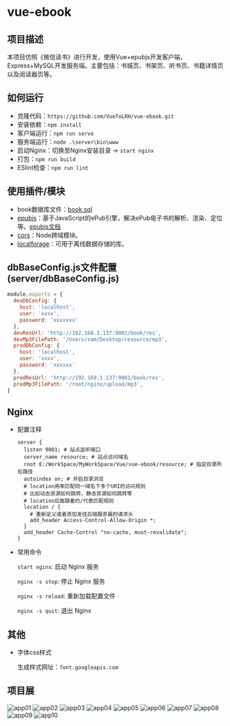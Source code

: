 # vue-ebook

## 项目描述

本项目仿照《微信读书》进行开发，使用Vue+epubjs开发客户端，Express+MySQL开发服务端。主要包括：书城页、书架页、听书页、书籍详情页以及阅读器页等。

## 如何运行

+ 克隆代码：`https://github.com/VueToLRH/vue-ebook.git`
+ 安装依赖：`npm install`
+ 客户端运行：`npm run serve`
+ 服务端运行：`node .\server\bin\www`
+ 启动Nginx：切换至Nginx安装目录 -> `start nginx`
+ 打包：`npm run build`
+ ESlint检查：`npm run lint`

## 使用插件/模块

+ book数据库文件：[book.sql](./public/book.sql)
+ [epubjs](https://github.com/futurepress/epub.js#readme)：基于JavaScript的ePub引擎，解决ePub电子书的解析、渲染、定位等。[epubjs文档](http://epubjs.org/documentation/0.3/)
+ [cors](https://github.com/expressjs/cors#readme)：Node跨域模块。
+ [localforage](https://github.com/localForage/localForage)：可用于离线数据存储的库。

## dbBaseConfig.js文件配置(server/dbBaseConfig.js)

``` javascript
module.exports = {
  devDbConfig: {
    host: 'localhost',
    user: 'xxxx',
    password: 'xxxxxxx'
  },
  devResUrl: 'http://192.168.1.137:9001/book/res',
  devMp3FilePath: '/Users/sam/Desktop/resource/mp3',
  prodDbConfig: {
    host: 'localhost',
    user: 'xxxx',
    password: 'xxxxxx'
  },
  prodResUrl: 'http://192.168.1.137:9001/book/res',
  prodMp3FilePath: '/root/nginx/upload/mp3',
}
```

## Nginx

+ 配置注释

  ``` nginx
  server {
    listen 9001; # 站点监听端口
    server_name resource; # 站点访问域名
    root E:/WorkSpace/MyWorkSpace/Vue/vue-ebook/resource; # 指定目录所在路径
    autoindex on; # 开启目录浏览
    # location用来匹配同一域名下多个URI的访问规则
    # 比如动态资源如何跳转，静态资源如何跳转等
    # location后面跟着的/代表匹配规则
    location / {
      # 重新定义或者添加发往后端服务器的请求头
      add_header Access-Control-Allow-Origin *;
    }
    add_header Cache-Control "no-cache, must-revalidate";
  }
  ```

+ 常用命令
  
  `start nginx`: 启动 Nginx 服务

  `nginx -s stop`: 停止 Nginx 服务

  `nginx -s reload`: 重新加载配置文件

  `nginx -s quit`: 退出 Nginx

## 其他

+ 字体css样式

  生成样式网址：`font.googleapis.com`

## 项目展

![app01](./readme/images/app01.png)
![app02](./readme/images/app02.png)
![app03](./readme/images/app03.png)
![app04](./readme/images/app04.png)
![app05](./readme/images/app05.png)
![app06](./readme/images/app06.png)
![app07](./readme/images/app07.png)
![app08](./readme/images/app08.png)
![app09](./readme/images/app09.png)
![app10](./readme/images/app10.png)

